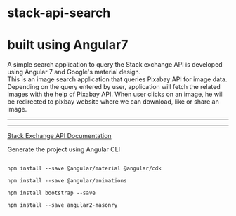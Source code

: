 # stack-api-search


# built using Angular7
A simple search application to query the Stack exchange API is developed using Angular 7 and Google's material design.
<br>
This is an image search application that queries Pixabay API for image data. Depending on the query entered by user, application will fetch the related images with the help of Pixabay API. When user clicks on an image, he will be redirected to pixbay website where we can download, like or share an image.
<hr>

<hr>
<a href="https://api.stackexchange.com/">Stack Exchange API Documentation</a>
<br>


Generate the project using Angular CLI <br>



```

```

```
npm install --save @angular/material @angular/cdk
```
```
npm install --save @angular/animations
```
```
npm install bootstrap --save
```
```
npm install --save angular2-masonry
```


<br>




```

```


```

```



<br>




